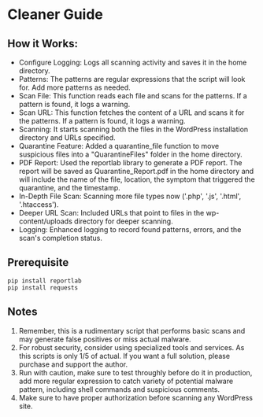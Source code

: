 # Cleaner Guide

## How it Works:
- Configure Logging: Logs all scanning activity and saves it in the home directory.
- Patterns: The patterns are regular expressions that the script will look for. Add more patterns as needed.
- Scan File: This function reads each file and scans for the patterns. If a pattern is found, it logs a warning.
- Scan URL: This function fetches the content of a URL and scans it for the patterns. If a pattern is found, it logs a warning.
- Scanning: It starts scanning both the files in the WordPress installation directory and URLs specified.
- Quarantine Feature: Added a quarantine_file function to move suspicious files into a "QuarantineFiles" folder in the home directory.
- PDF Report: Used the reportlab library to generate a PDF report. The report will be saved as Quarantine_Report.pdf in the home directory and will include the name of the file, location, the symptom that triggered the quarantine, and the timestamp.
- In-Depth File Scan: Scanning more file types now ('.php', '.js', '.html', '.htaccess').
- Deeper URL Scan: Included URLs that point to files in the wp-content/uploads directory for deeper scanning.
- Logging: Enhanced logging to record found patterns, errors, and the scan's completion status.

## Prerequisite

```
pip install reportlab
pip install requests

```

## Notes
1. Remember, this is a rudimentary script that performs basic scans and may generate false positives or miss actual malware. 
2. For robust security, consider using specialized tools and services. As this scripts is only 1/5 of actual. If you want a full solution, please purchase and support the author.
3. Run with caution, make sure to test throughly before do it in production, add more regular expression to catch variety of potential malware pattern, including shell commands and suspicious comments. 
4. Make sure to have proper authorization before scanning any WordPress site.


